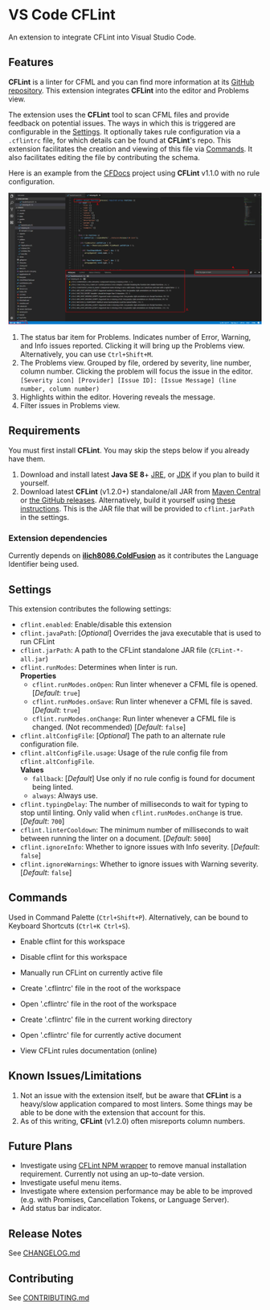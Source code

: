 # VS Code CFLint

An extension to integrate CFLint into Visual Studio Code.


## Features

**CFLint** is a linter for CFML and you can find more information at its [GitHub repository](https://github.com/cflint/CFLint). This extension integrates **CFLint** into the editor and Problems view.

The extension uses the **CFLint** tool to scan CFML files and provide feedback on potential issues. The ways in which this is triggered are configurable in the [Settings](#settings). It optionally takes rule configuration via a `.cflintrc` file, for which details can be found at **CFLint**'s repo. This extension facilitates the creation and viewing of this file via [Commands](#commands). It also facilitates editing the file by contributing the schema.

Here is an example from the [CFDocs](https://github.com/foundeo/cfdocs) project using **CFLint** v1.1.0 with no rule configuration.

![CFDocs](images/cfdocs.png)

1. The status bar item for Problems. Indicates number of Error, Warning, and Info issues reported. Clicking it will bring up the Problems view. Alternatively, you can use `Ctrl+Shift+M`.
2. The Problems view. Grouped by file, ordered by severity, line number, column number. Clicking the problem will focus the issue in the editor.  
```[Severity icon] [Provider] [Issue ID]: [Issue Message] (line number, column number)```
3. Highlights within the editor. Hovering reveals the message.
4. Filter issues in Problems view.


## Requirements

You must first install **CFLint**. You may skip the steps below if you already have them.

1. Download and install latest **Java SE 8**+ [JRE](https://www.java.com/en/download/manual.jsp), or [JDK](http://www.oracle.com/technetwork/java/javase/downloads/index-jsp-138363.html) if you plan to build it yourself.
1. Download latest **CFLint** (v1.2.0+) standalone/all JAR from [Maven Central](http://search.maven.org/#search%7Cga%7C1%7Ccflint) or [the GitHub releases](https://github.com/cflint/CFLint/releases). Alternatively, build it yourself using [these instructions](https://github.com/cflint/CFLint#building-cflint). This is the JAR file that will be provided to `cflint.jarPath` in the settings.

### Extension dependencies
Currently depends on **[ilich8086.ColdFusion](https://marketplace.visualstudio.com/items?itemName=ilich8086.ColdFusion)** as it contributes the Language Identifier being used.


## Settings

This extension contributes the following settings:

* `cflint.enabled`: Enable/disable this extension
* `cflint.javaPath`: [*Optional*] Overrides the java executable that is used to run CFLint
* `cflint.jarPath`: A path to the CFLint standalone JAR file (`CFLint-*-all.jar`)
* `cflint.runModes`: Determines when linter is run.  
**Properties**
  * `cflint.runModes.onOpen`: Run linter whenever a CFML file is opened. [*Default*: `true`]
  * `cflint.runModes.onSave`: Run linter whenever a CFML file is saved. [*Default*: `true`]
  * `cflint.runModes.onChange`: Run linter whenever a CFML file is changed. (Not recommended) [*Default*: `false`]
* `cflint.altConfigFile`: [*Optional*] The path to an alternate rule configuration file.
* `cflint.altConfigFile.usage`: Usage of the rule config file from `cflint.altConfigFile`.  
**Values**
  * `fallback`: [*Default*] Use only if no rule config is found for document being linted.
  * `always`: Always use.
* `cflint.typingDelay`: The number of milliseconds to wait for typing to stop until linting. Only valid when `cflint.runModes.onChange` is true. [*Default*: `700`]
* `cflint.linterCooldown`: The minimum number of milliseconds to wait between running the linter on a document. [*Default*: `5000`]
* `cflint.ignoreInfo`: Whether to ignore issues with Info severity. [*Default*: `false`]
* `cflint.ignoreWarnings`: Whether to ignore issues with Warning severity. [*Default*: `false`]


## Commands

Used in Command Palette (`Ctrl+Shift+P`). Alternatively, can be bound to Keyboard Shortcuts (`Ctrl+K Ctrl+S`).

* Enable cflint for this workspace

* Disable cflint for this workspace

* Manually run CFLint on currently active file

* Create '.cflintrc' file in the root of the workspace

* Open '.cflintrc' file in the root of the workspace

* Create '.cflintrc' file in the current working directory

* Open '.cflintrc' file for currently active document

* View CFLint rules documentation (online)


## Known Issues/Limitations

1. Not an issue with the extension itself, but be aware that **CFLint** is a heavy/slow application compared to most linters. Some things may be able to be done with the extension that account for this.
1. As of this writing, **CFLint** (v1.2.0) often misreports column numbers.


## Future Plans

* Investigate using [CFLint NPM wrapper](https://www.npmjs.com/package/cflint) to remove manual installation requirement. Currently not using an up-to-date version.
* Investigate useful menu items.
* Investigate where extension performance may be able to be improved (e.g. with Promises, Cancellation Tokens, or Language Server).
* Add status bar indicator.


## Release Notes

See [CHANGELOG.md](/CHANGELOG.md)


## Contributing

See [CONTRIBUTING.md](/CONTRIBUTING.md)
